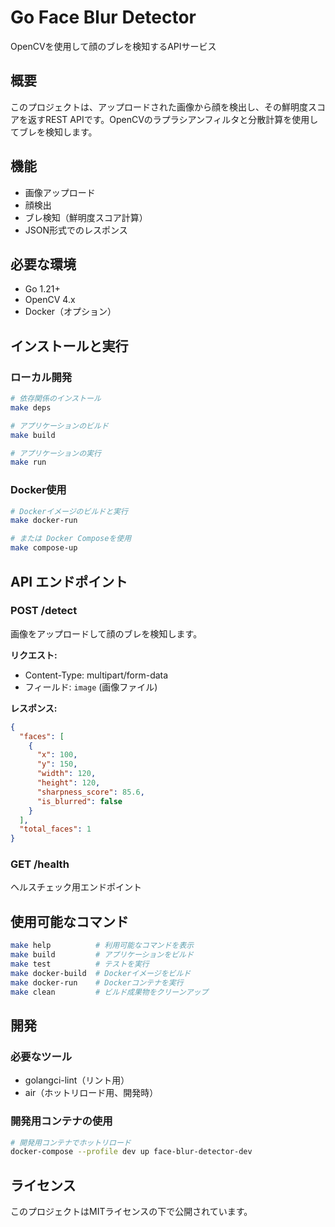 # Go Face Blur Detector

OpenCVを使用して顔のブレを検知するAPIサービス

## 概要

このプロジェクトは、アップロードされた画像から顔を検出し、その鮮明度スコアを返すREST APIです。OpenCVのラプラシアンフィルタと分散計算を使用してブレを検知します。

## 機能

- 画像アップロード
- 顔検出
- ブレ検知（鮮明度スコア計算）
- JSON形式でのレスポンス

## 必要な環境

- Go 1.21+
- OpenCV 4.x
- Docker（オプション）

## インストールと実行

### ローカル開発

```bash
# 依存関係のインストール
make deps

# アプリケーションのビルド
make build

# アプリケーションの実行
make run
```

### Docker使用

```bash
# Dockerイメージのビルドと実行
make docker-run

# または Docker Composeを使用
make compose-up
```

## API エンドポイント

### POST /detect

画像をアップロードして顔のブレを検知します。

**リクエスト:**
- Content-Type: multipart/form-data
- フィールド: `image` (画像ファイル)

**レスポンス:**
```json
{
  "faces": [
    {
      "x": 100,
      "y": 150,
      "width": 120,
      "height": 120,
      "sharpness_score": 85.6,
      "is_blurred": false
    }
  ],
  "total_faces": 1
}
```

### GET /health

ヘルスチェック用エンドポイント

## 使用可能なコマンド

```bash
make help          # 利用可能なコマンドを表示
make build         # アプリケーションをビルド
make test          # テストを実行
make docker-build  # Dockerイメージをビルド
make docker-run    # Dockerコンテナを実行
make clean         # ビルド成果物をクリーンアップ
```

## 開発

### 必要なツール

- golangci-lint（リント用）
- air（ホットリロード用、開発時）

### 開発用コンテナの使用

```bash
# 開発用コンテナでホットリロード
docker-compose --profile dev up face-blur-detector-dev
```

## ライセンス

このプロジェクトはMITライセンスの下で公開されています。
